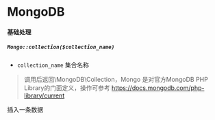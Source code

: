 # MongoDB

#### 基础处理

##### `Mongo::collection($collection_name)`

- `collection_name` 集合名称

> 调用后返回\MongoDB\Collection，Mongo 是对官方MongoDB PHP Library的门面定义，操作可参考 https://docs.mongodb.com/php-library/current

插入一条数据

```php

```